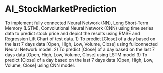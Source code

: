 # AI_StockMarketPrediction
To implement fully connected Neural Network (NN), Long Short-Term Memory (LSTM), Convolutional Neural Network (CNN) using time series data to predict stock price and depict the results using RMSE and Regression Lift Chart of test data. 1) To predict [Close] of a day based on the last 7 days data [Open, High, Low, Volume, Close] using fullconnected Neural Network model. 2) To predict [Close] of a day based on the last 7 days data [Open, High, Low, Volume, Close] using LSTM model 3) To predict [Close] of a day based on the last 7 days data [Open, High, Low, Volume, Close] using CNN model.
